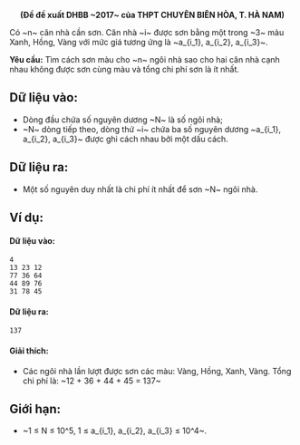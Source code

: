 **<center>(Đề đề xuất DHBB ~2017~ của THPT CHUYÊN BIÊN HÒA, T. HÀ NAM)</center>**

Có ~n~ căn nhà cần sơn. Căn nhà ~i~ được sơn bằng một trong ~3~ màu Xanh, Hồng, Vàng với mức giá tương ứng là ~a_{i_1}, a_{i_2}, a_{i_3}~.

**Yêu cầu:** Tìm cách sơn màu cho ~n~ ngôi nhà sao cho hai căn nhà cạnh nhau không được sơn cùng màu và tổng chi phí sơn là ít nhất.

## Dữ liệu vào:
- Dòng đầu chứa số nguyên dương ~N~ là số ngôi nhà;
- ~N~ dòng tiếp theo, dòng thứ ~i~ chứa ba số nguyên dương ~a_{i_1}, a_{i_2}, a_{i_3}~ được ghi cách nhau bởi một dấu cách.

## Dữ liệu ra:
- Một số nguyên duy nhất là chi phí ít nhất để sơn ~N~ ngôi nhà.

## Ví dụ:
#### Dữ liệu vào:
```
4
13 23 12
77 36 64
44 89 76
31 78 45
```

#### Dữ liệu ra:
```
137
```

#### Giải thích:
- Các ngôi nhà lần lượt được sơn các màu: Vàng, Hồng, Xanh, Vàng. Tổng chi phí là: ~12 + 36 + 44 + 45 = 137~

## Giới hạn:
- ~1 ≤ N ≤ 10^5, 1 ≤ a_{i_1}, a_{i_2}, a_{i_3} ≤ 10^4~.